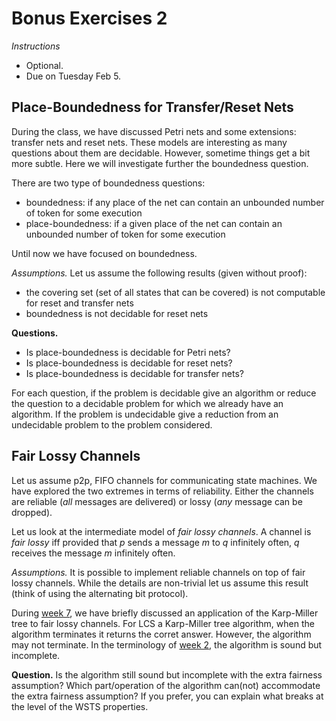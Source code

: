 # Bonus Exercises 2

_Instructions_
* Optional.
* Due on Tuesday Feb 5.

## Place-Boundedness for Transfer/Reset Nets

During the class, we have discussed Petri nets and some extensions: transfer nets and reset nets.
These models are interesting as many questions about them are decidable.
However, sometime things get a bit more subtle.
Here we will investigate further the boundedness question.

There are two type of boundedness questions:
- boundedness: if any place of the net can contain an unbounded number of token for some execution
- place-boundedness: if a given place of the net can contain an unbounded number of token for some execution

Until now we have focused on boundedness.

_Assumptions._
Let us assume the following results (given without proof):
- the covering set (set of all states that can be covered) is not computable for reset and transfer nets
- boundedness is not decidable for reset nets

**Questions.**
- Is place-boundedness is decidable for Petri nets?
- Is place-boundedness is decidable for reset nets?
- Is place-boundedness is decidable for transfer nets?
 
For each question, if the problem is decidable give an algorithm or reduce the question to a decidable problem for which we already have an algorithm.
If the problem is undecidable give a reduction from an undecidable problem to the problem considered.


## Fair Lossy Channels

Let us assume p2p, FIFO channels for communicating state machines.
We have explored the two extremes in terms of reliability.
Either the channels are reliable (*all* messages are delivered) or lossy (*any* message can be dropped).

Let us look at the intermediate model of _fair lossy channels_.
A channel is _fair lossy_ iff provided that _p_ sends a message _m_ to _q_ infinitely often, _q_ receives the message _m_ infinitely often.

_Assumptions._
It is possible to implement reliable channels on top of fair lossy channels.
While the details are non-trivial let us assume this result (think of using the alternating bit protocol).

During [week 7](viewer.html?md=concurrency_theory_2018/notes_7.md), we have briefly discussed an application of the Karp-Miller tree to fair lossy channels.
For LCS a Karp-Miller tree algorithm, when the algorithm terminates it returns the corret answer.
However, the algorithm may not terminate.
In the terminology of [week 2](viewer.html?md=concurrency_theory_2018/notes_2.md), the algorithm is sound but incomplete.

**Question.**
Is the algorithm still sound but incomplete with the extra fairness assumption?
Which part/operation of the algorithm can(not) accommodate the extra fairness assumption? If you prefer, you can explain what breaks at the level of the WSTS properties.

